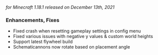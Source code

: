 _for Minecraft 1.18.1 released on December 13th, 2021_

### Enhancements, Fixes

- Fixed crash when resetting gameplay settings in config menu
- Fixed various issues with negative y values & custom world heights
- Support latest flywheel build
- Schematicannons now rotate based on placement angle
